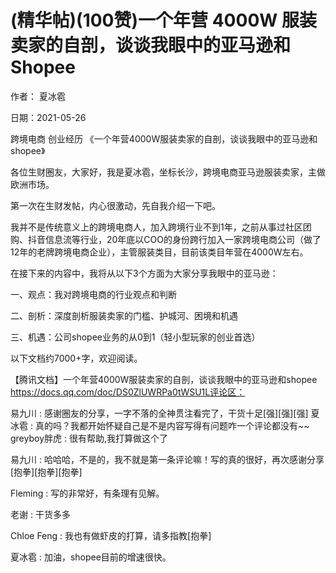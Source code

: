 
# (精华帖)(100赞)一个年营 4000W 服装卖家的自剖，谈谈我眼中的亚马逊和 Shopee

作者：  夏冰雹

 

 

日期：2021-05-26

跨境电商  创业经历  《一个年营4000W服装卖家的自剖，谈谈我眼中的亚马逊和shopee》

各位生财圈友，大家好，我是夏冰雹，坐标长沙，跨境电商亚马逊服装卖家，主做欧洲市场。

第一次在生财发帖，内心很激动，先自我介绍一下吧。

我并不是传统意义上的跨境电商人，加入跨境行业不到1年，之前从事过社区团购、抖音信息流等行业，20年底以COO的身份跨行加入一家跨境电商公司（做了12年的老牌跨境电商企业），主管服装类目，目前该类目年营在4000W左右。

在接下来的内容中，我将从以下3个方面为大家分享我眼中的亚马逊：

一、观点：我对跨境电商的行业观点和判断

二、剖析：深度剖析服装卖家的门槛、护城河、困境和机遇

三、机遇：公司shopee业务的从0到1（轻小型玩家的创业首选）

以下文档约7000+字，欢迎阅读。

【腾讯文档】一个年营4000W服装卖家的自剖，谈谈我眼中的亚马逊和shopee https://docs.qq.com/doc/DS0ZlUWRPa0tWSU1L评论区：

易九川 : 感谢圈友的分享，一字不落的全神贯注看完了，干货十足[强][强][强] 夏冰雹 : 真的吗？我都开始怀疑自己是不是内容写得有问题咋一个评论都没有~~ greyboy胖虎 : 很有帮助,我打算做这个了

易九川 : 哈哈哈，不是的，我不就是第一条评论嘛！写的真的很好，再次感谢分享[抱拳][抱拳][抱拳]

Fleming : 写的非常好，有条理有见解。

老谢 : 干货多多

Chloe Feng : 我也有做虾皮的打算，请多指教[抱拳]

夏冰雹 : 加油，shopee目前的增速很快。
